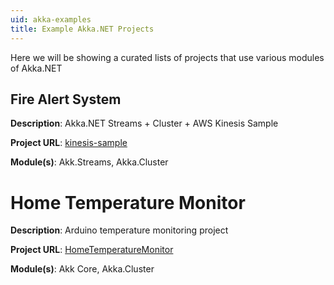 ```yaml
---
uid: akka-examples
title: Example Akka.NET Projects 
---
```


Here we will be showing a curated lists of projects that use various modules of Akka.NET

## Fire Alert System

**Description**: Akka.NET Streams + Cluster + AWS Kinesis Sample

**Project URL**: [kinesis-sample](https://github.com/petabridge/kinesis-sample)

**Module(s)**: Akk.Streams, Akka.Cluster

# Home Temperature Monitor

**Description**: Arduino temperature monitoring project

**Project URL**: [HomeTemperatureMonitor](https://github.com/grofab95/HomeTemperatureMonitor)

**Module(s)**: Akk Core, Akka.Cluster
